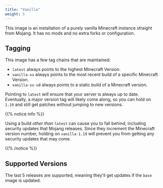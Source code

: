 ```yaml
---
title: "Vanilla"
weight: 5
---
```


This image is an installation of a purely vanilla Minecraft instance straight
from Mojang.  It has no mods and no extra forks or configuration.

## Tagging

This image has a few tag chains that are maintained:

* `latest` always points to the highest Minecraft Version.
* `vanilla-xx` always points to the most recent build of a specific Minecraft Version.
* `vanilla-xx-u0` always points to a static build of a Minecraft version.

Pointing to `latest` will ensure that your server is always up to date.
Eventually, a major version tag will likely come along, so you can hold on
`1.19` and still get patches without jumping to new versions.

{{% notice info %}}

Using a build _other than_ `latest` can cause you to fall behind, including
security updates that Mojang releases.  Since they increment the Minecraft
version number, holding on `vanilla-1.19` will prevent you from getting any
security updates that may come.

{{% /notice %}}

## Supported Versions

The last 5 releases are supported, meaning they'll get updates if the `base`
image is updated.

